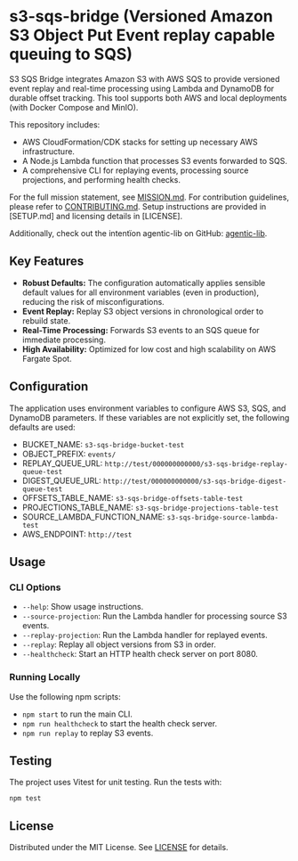 # s3-sqs-bridge (Versioned Amazon S3 Object Put Event replay capable queuing to SQS)

S3 SQS Bridge integrates Amazon S3 with AWS SQS to provide versioned event replay and real-time processing using Lambda and DynamoDB for durable offset tracking. This tool supports both AWS and local deployments (with Docker Compose and MinIO).

This repository includes:

- AWS CloudFormation/CDK stacks for setting up necessary AWS infrastructure.
- A Node.js Lambda function that processes S3 events forwarded to SQS.
- A comprehensive CLI for replaying events, processing source projections, and performing health checks.

For the full mission statement, see [MISSION.md](MISSION.md). For contribution guidelines, please refer to [CONTRIBUTING.md](CONTRIBUTING.md). Setup instructions are provided in [SETUP.md] and licensing details in [LICENSE].

Additionally, check out the intentïon agentic-lib on GitHub: [agentic-lib](https://github.com/xn-intenton-z2a/agentic-lib).

## Key Features

- **Robust Defaults:** The configuration automatically applies sensible default values for all environment variables (even in production), reducing the risk of misconfigurations.
- **Event Replay:** Replay S3 object versions in chronological order to rebuild state.
- **Real-Time Processing:** Forwards S3 events to an SQS queue for immediate processing.
- **High Availability:** Optimized for low cost and high scalability on AWS Fargate Spot.

## Configuration

The application uses environment variables to configure AWS S3, SQS, and DynamoDB parameters. If these variables are not explicitly set, the following defaults are used:

- BUCKET_NAME: `s3-sqs-bridge-bucket-test`
- OBJECT_PREFIX: `events/`
- REPLAY_QUEUE_URL: `http://test/000000000000/s3-sqs-bridge-replay-queue-test`
- DIGEST_QUEUE_URL: `http://test/000000000000/s3-sqs-bridge-digest-queue-test`
- OFFSETS_TABLE_NAME: `s3-sqs-bridge-offsets-table-test`
- PROJECTIONS_TABLE_NAME: `s3-sqs-bridge-projections-table-test`
- SOURCE_LAMBDA_FUNCTION_NAME: `s3-sqs-bridge-source-lambda-test`
- AWS_ENDPOINT: `http://test`

## Usage

### CLI Options

- `--help`: Show usage instructions.
- `--source-projection`: Run the Lambda handler for processing source S3 events.
- `--replay-projection`: Run the Lambda handler for replayed events.
- `--replay`: Replay all object versions from S3 in order.
- `--healthcheck`: Start an HTTP health check server on port 8080.

### Running Locally

Use the following npm scripts:

- `npm start` to run the main CLI.
- `npm run healthcheck` to start the health check server.
- `npm run replay` to replay S3 events.

## Testing

The project uses Vitest for unit testing. Run the tests with:

```
npm test
```

## License

Distributed under the MIT License. See [LICENSE](LICENSE) for details.
